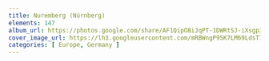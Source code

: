 ```yaml
---
title: Nuremberg (Nürnberg)
elements: 147
album_url: https://photos.google.com/share/AF1QipO8iJqPT-1DWRtSJ-iXsgp31FsOr-uA9Fy2jAQB-ZB9cKclwvwny2HnrJYkzKdB9Q?key=ZGVGNVExdko3NEV0TTE5Y3pya1lwaHAxY1p6VFZ3
cover_image_url: https://lh3.googleusercontent.com/mRBWngP95K7LM69LdsT7Wj0piAAsnzpR-mfbXHsCN9M4kckEbBWX0GS8QjyPu2oesP_mXxM8dt9mBZrdINsyt6Cu281D9Qo3rfcUrNKlKvsEML_BwQmSLrPUShPdb4t7iFEcePIvCvtkT7WcRUTLcDV7bFGbW5hPK93wowY92F4Wuq3wwDOPzlEjdW-jc_7jKeR4Etow01LQS7keBGUduz5VgeDjkQmx4pi8VSqgUE8v9Wk477VgepVzA-cjuOKa8bB5sxx0Hx4fczG3pOM4QbUpHck0TQ1ehAIe__kRbD7j9GCCmrYAHayGVQzEPgIqDUUCp9JexZtKR0A9VM9iQyzIIu5fw6Q6tDAlM_1xVl-3Nejda2JljVoipkrpftT1fX98mrN1fZHwdDWC5NnMhPiwM7rIheBckozwHo_Gcwp83mjRaxrs3YpOKG6zH3WCgILEAvyvtZ2c4z5LzzClI91tC2zjmTd3uSxCzluStezMNE085uXyOSKEOeBFGEfE2F2D9VEFh5oQjGDXsSkv0YMRW0RWPYch82E1d26-L-9ZZRz-jpm2ixHQVHn3DFXQ6VtQhvLqcg9V28EZ0Vn1yoLenKljfzFl4hs68YrZNHKDH4iNhKLfapV75taXzUXXkGKkFRYZjMl46pAOQ_4zFEs=s195-p-k-no
categories: [ Europe, Germany ]
---
```

